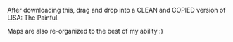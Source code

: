 After downloading this, drag and drop into a CLEAN and COPIED version of LISA: The Painful.

Maps are also re-organized to the best of my ability :)
